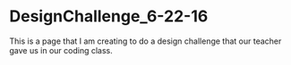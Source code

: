 # DesignChallenge_6-22-16
This is a page that I am creating to do a design challenge that our teacher gave us in our coding class.